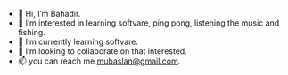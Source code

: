 - 👋 Hi, I’m Bahadir.
- 👀 I’m interested in learning softvare, ping pong, listening the music and fishing.
- 🌱 I’m currently learning  softvare.
- 💞️ I’m looking to collaborate on that interested.
- 📫 you can reach me mubaslan@gmail.com.
<!---
mubaslan/mubaslan is a ✨ special ✨ repository because its `README.md` (this file) appears on your GitHub profile.
You can click the Preview link to take a look at your changes.
--->
